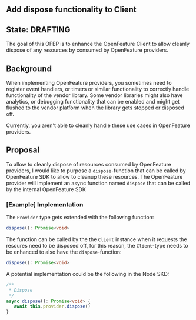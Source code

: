 ## Add dispose functionality to Client

## State: DRAFTING

The goal of this OFEP is to enhance the OpenFeature Client to allow cleanly dispose of any resources by consumed by OpenFeature providers.

## Background

When implementing OpenFeature providers, you sometimes need to register event handlers, or timers or similar functionality to
correctly handle functionality of the vendor library. Some vendor libraries might also have analytics, or debugging functionality
that can be enabled and might get flushed to the vendor platform when the library gets stopped or disposed off.

Currently, you aren't able to cleanly handle these use cases in OpenFeature providers.

## Proposal

To allow to cleanly dispose of resources consumed by OpenFeature providers, I would like to purpose a `dispose`-function that
can be called by OpenFeature SDK to allow to cleanup these resources. The OpenFeature provider will implement an async function
named `dispose` that can be called by the internal OpenFeature SDK
 
### [Example] Implementation

The `Provider` type gets extended with the following function:

```typescript
dispose(): Promise<void>
```

The function can be called by the the `Client` instance when it requests the resoures need to be disposed off, for this reason, 
the `Client`-type needs to be enhanced to also have the `dispose`-function:

```typescript
dispose(): Promise<void>
```

A potential implementation could be the following in the Node SKD:

```typescript
/**
 * Dispose
 */
async dispose(): Promise<void> {
   await this.provider.dispose()
}
```
